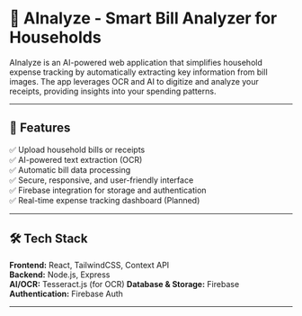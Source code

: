 # 🧾 AInalyze - Smart Bill Analyzer for Households

AInalyze is an AI-powered web application that simplifies household expense tracking by automatically extracting key information from bill images. The app leverages OCR and AI to digitize and analyze your receipts, providing insights into your spending patterns.

---

## 🚀 Features

✅ Upload household bills or receipts  
✅ AI-powered text extraction (OCR)  
✅ Automatic bill data processing  
✅ Secure, responsive, and user-friendly interface  
✅ Firebase integration for storage and authentication  
✅ Real-time expense tracking dashboard (Planned)  

---

## 🛠 Tech Stack

**Frontend:** React, TailwindCSS, Context API  
**Backend:** Node.js, Express  
**AI/OCR:** Tesseract.js (for OCR)
**Database & Storage:** Firebase  
**Authentication:** Firebase Auth  


---
